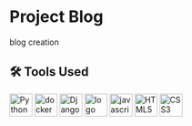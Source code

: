 <h1>Project Blog</h1>

<p>
  blog creation
</p>

<h2>🛠 Tools Used</h2>

<div>
  <img src="https://cdn.jsdelivr.net/gh/devicons/devicon/icons/python/python-original.svg" height="40" alt="Python logo" />
  <img src="https://cdn.jsdelivr.net/gh/devicons/devicon/icons/docker/docker-original.svg" height="40" alt="docker logo" />
  <img src="https://skillicons.dev/icons?i=django" height="40" alt="Django logo" />
  <img src="https://cdn.jsdelivr.net/gh/devicons/devicon@latest/icons/postgresql/postgresql-original.svg" height="40" alt="logo postgresql" />
  <img src="https://cdn.jsdelivr.net/gh/devicons/devicon/icons/javascript/javascript-original.svg" height="40" alt="javascript logo" />
  <img src="https://cdn.jsdelivr.net/gh/devicons/devicon/icons/html5/html5-original.svg" height="40" alt="HTML5 logo" />
  <img src="https://cdn.jsdelivr.net/gh/devicons/devicon/icons/css3/css3-original.svg" height="40" alt="CSS3 logo" />
</div>

